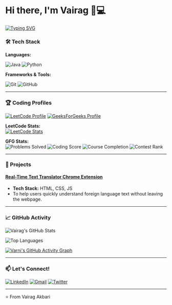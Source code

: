 # Hi there, I'm Vairag 👨💻

[![Typing SVG](https://readme-typing-svg.herokuapp.com?font=Fira+Code&pause=1000&color=54A6FF&width=435&lines=Problem+Solver;DSA+Enthusiast;Full+Stack+Developer;Open+Source+Contributor)](https://git.io/typing-svg)

### 🛠️ Tech Stack

**Languages:**

![Java](https://img.shields.io/badge/-Java-007396?style=flat-square&logo=java&logoColor=white)
![Python](https://img.shields.io/badge/-Python-3776AB?style=flat-square&logo=python&logoColor=white)

**Frameworks & Tools:**

![Git](https://img.shields.io/badge/-Git-F05032?style=flat-square&logo=git&logoColor=white)
![GitHub](https://img.shields.io/badge/-GitHub-181717?style=flat-square&logo=github&logoColor=white)

---

### 🏆 Coding Profiles

[![LeetCode Profile](https://img.shields.io/badge/-LeetCode-FFA116?style=flat-square&logo=leetcode&logoColor=black)](https://leetcode.com/vairag-akbari/)
[![GeeksForGeeks Profile](https://img.shields.io/badge/-GeeksForGeeks-2F8D46?style=flat-square&logo=geeksforgeeks&logoColor=white)](https://auth.geeksforgeeks.org/user/vairag_akbari)

**LeetCode Stats:**  
[![LeetCode Stats](https://leetcard.jacoblin.cool/vairag-akbari?theme=dark&font=ABeeZee&border=0&radius=20)](https://leetcode.com/vairag-akbari/)

**GFG Stats:**  
![Problems Solved](https://img.shields.io/badge/Solved-400%2B%20Problems-brightgreen?style=flat-square)
![Coding Score](https://img.shields.io/badge/Coding%20Score-2000%2B-blue?style=flat-square)
![Course Completion](https://img.shields.io/badge/Courses-10%2B%20Completed-orange?style=flat-square)
![Contest Rank](https://img.shields.io/badge/Contest%20Rank-Under%20500%20🏆-yellowgreen?style=flat-square)

---

### 🚀 Projects

#### [Real-Time Text Translator Chrome Extension](https://github.com/Varni1512/LanguageTranslatorExtension)
- **Tech Stack:** HTML, CSS, JS
- To help users quickly understand foreign language text without leaving the webpage.
  
---

### 📈 GitHub Activity

![Vairag's GitHub Stats](https://github-readme-stats.vercel.app/api?username=VairagPatel&show_icons=true&theme=radical&hide_border=true&include_all_commits=true)

![Top Languages](https://github-readme-stats.vercel.app/api/top-langs/?username=VairagPatel&layout=compact&theme=radical&hide_border=true)

[![Varni's GitHub Activity Graph](https://github-readme-activity-graph.vercel.app/graph?username=VairagPatel&theme=react-dark&hide_border=true)](https://github.com/ashutosh00710/github-readme-activity-graph)

---

### 📫 Let's Connect!

[![LinkedIn](https://img.shields.io/badge/-LinkedIn-0A66C2?style=flat-square&logo=linkedin&logoColor=white)](http://www.linkedin.com/in/vairagakbari)
[![Gmail](https://img.shields.io/badge/-Email-D14836?style=flat-square&logo=gmail&logoColor=white)](mailto:vairag.techwork@gmail.com)
[![Twitter](https://img.shields.io/badge/-Twitter-1DA1F2?style=flat-square&logo=twitter&logoColor=white)](https://twitter.com/vairag_patel18)

---


⭐ From Vairag Akbari 
